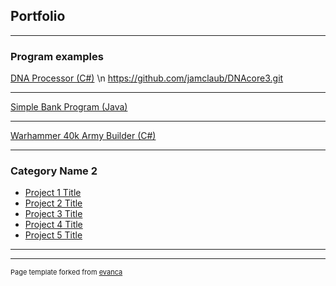 ## Portfolio

---

### Program examples

[DNA Processor (C#)]()
\n https://github.com/jamclaub/DNAcore3.git

---
[Simple Bank Program (Java)](https://github.com/jamclaub/JavaBank.git)


---
[Warhammer 40k Army Builder (C#)](https://github.com/Ian1993/352-Semester-Group-Project.git)


---

### Category Name 2

- [Project 1 Title](http://example.com/)
- [Project 2 Title](http://example.com/)
- [Project 3 Title](http://example.com/)
- [Project 4 Title](http://example.com/)
- [Project 5 Title](http://example.com/)

---




---
<p style="font-size:11px">Page template forked from <a href="https://github.com/evanca/quick-portfolio">evanca</a></p>
<!-- Remove above link if you don't want to attibute -->
